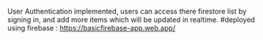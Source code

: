 User Authentication implemented, users can access there firestore list by signing in, and add more items which will be updated in realtime.
#deployed using firebase : https://basicfirebase-app.web.app/
